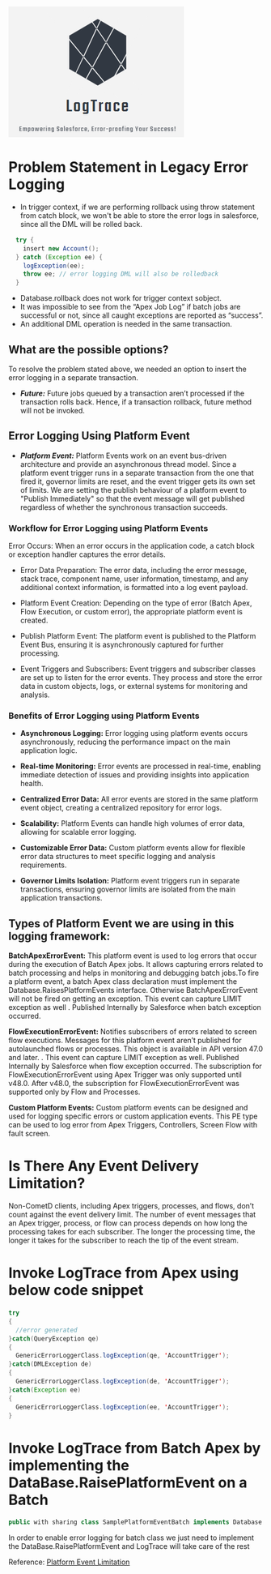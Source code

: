 ![LogTrace](LogTraceLogo.png)



# Problem Statement in Legacy Error Logging 


- In trigger context, if we are performing rollback using throw statement from catch block, we won't be able to store the error logs in salesforce, since all the DML will be rolled back.
```java
  try {
    insert new Account();
  } catch (Exception ee) {
    logException(ee);
    throw ee; // error logging DML will also be rolledback 
  }

```
- Database.rollback does not work for trigger context sobject.
- It was impossible to see from the “Apex Job Log” if batch jobs are successful or not, since all caught exceptions are reported as “success”.
- An additional DML operation is needed in the same transaction.

## What are the possible options?

To resolve the problem stated above, we needed an option to insert the error logging in a separate transaction.
- ***Future:*** Future jobs queued by a transaction aren’t processed if the transaction rolls back. Hence, if a transaction rollback, future method will not be invoked. 



## Error Logging Using Platform Event
- ***Platform Event:*** Platform Events work on an event bus-driven architecture and provide an asynchronous thread model. Since a platform event trigger runs in a separate transaction from the one that fired it, governor limits are reset, and the event trigger gets its own set of limits. We are setting the publish behaviour of a platform event to "Publish Immediately" so that the event message will get published regardless of whether the synchronous transaction succeeds.

### Workflow for Error Logging using Platform Events
Error Occurs: When an error occurs in the application code, a catch block or exception handler captures the error details.

- Error Data Preparation: The error data, including the error message, stack trace, component name, user information, timestamp, and any additional context information, is formatted into a log event payload.

- Platform Event Creation: Depending on the type of error (Batch Apex, Flow Execution, or custom error), the appropriate platform event is created.

- Publish Platform Event: The platform event is published to the Platform Event Bus, ensuring it is asynchronously captured for further processing.

- Event Triggers and Subscribers: Event triggers and subscriber classes are set up to listen for the error events. They process and store the error data in custom objects, logs, or external systems for monitoring and analysis.
### Benefits of Error Logging using Platform Events
- **Asynchronous Logging:** Error logging using platform events occurs asynchronously, reducing the performance impact on the main application logic.

- **Real-time Monitoring:** Error events are processed in real-time, enabling immediate detection of issues and providing insights into application health.

- **Centralized Error Data:** All error events are stored in the same platform event object, creating a centralized repository for error logs.

- **Scalability:** Platform Events can handle high volumes of error data, allowing for scalable error logging.

- **Customizable Error Data:** Custom platform events allow for flexible error data structures to meet specific logging and analysis requirements.

- **Governor Limits Isolation:** Platform event triggers run in separate transactions, ensuring governor limits are isolated from the main application transactions.

## Types of Platform Event we are using in this logging framework:
**BatchApexErrorEvent:** This platform event is used to log errors that occur during the execution of Batch Apex jobs. It allows capturing errors related to batch processing and helps in monitoring and debugging batch jobs.To fire a platform event, a batch Apex class declaration must implement the Database.RaisesPlatformEvents interface. Otherwise BatchApexErrorEvent will not be fired on getting an exception. This event can capture LIMIT exception as well . Published Internally by Salesforce when batch exception occurred.


**FlowExecutionErrorEvent:**  Notifies subscribers of errors related to screen flow executions. Messages for this platform event aren’t published for autolaunched flows or processes. This object is available in API version 47.0 and later. . This event can capture LIMIT exception as well. Published Internally by Salesforce when flow exception occurred. The subscription for FlowExecutionErrorEvent using Apex Trigger was only supported until v48.0. After v48.0, the subscription for FlowExecutionErrorEvent was supported only by Flow and Processes.

**Custom Platform Events:** Custom platform events can be designed and used for logging specific errors or custom application events. This PE type can be used to log error from Apex Triggers, Controllers, Screen Flow with fault screen.  

# Is There Any Event Delivery Limitation?
Non-CometD clients, including Apex triggers, processes, and flows, don’t count against the event delivery limit. The number of event messages that an Apex trigger, process, or flow can process depends on how long the processing takes for each subscriber. The longer the processing time, the longer it takes for the subscriber to reach the tip of the event stream.

# Invoke LogTrace from Apex using below code snippet
``` java
try
{
  //error generated  
}catch(QueryException qe)
{
  GenericErrorLoggerClass.logException(qe, 'AccountTrigger');
}catch(DMLException de)
{
  GenericErrorLoggerClass.logException(de, 'AccountTrigger');
}catch(Exception ee)
{
  GenericErrorLoggerClass.logException(ee, 'AccountTrigger');
}
```
# Invoke LogTrace from Batch Apex by implementing the DataBase.RaisePlatformEvent on a Batch 
``` java
public with sharing class SamplePlatformEventBatch implements Database.Batchable<SObject>,Database.RaisesPlatformEvents
```
In order to enable error logging for batch class we just need to implement the DataBase.RaisePlatformEvent and LogTrace will take care of the rest


Reference: [Platform Event Limitation](https://developer.salesforce.com/docs/atlas.en-us.platform_events.meta/platform_events/platform_event_limits.htm)

